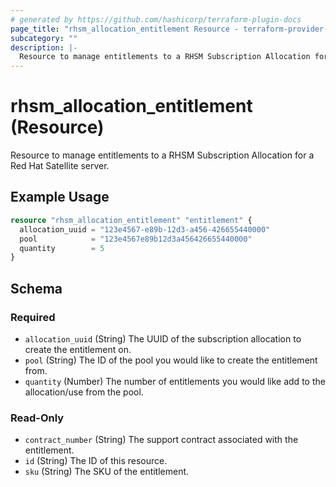 ```yaml
---
# generated by https://github.com/hashicorp/terraform-plugin-docs
page_title: "rhsm_allocation_entitlement Resource - terraform-provider-rhsm"
subcategory: ""
description: |-
  Resource to manage entitlements to a RHSM Subscription Allocation for a Red Hat Satellite server.
---
```


# rhsm_allocation_entitlement (Resource)

Resource to manage entitlements to a RHSM Subscription Allocation for a Red Hat Satellite server.

## Example Usage

```terraform
resource "rhsm_allocation_entitlement" "entitlement" {
  allocation_uuid = "123e4567-e89b-12d3-a456-426655440000"
  pool            = "123e4567e89b12d3a456426655440000"
  quantity        = 5
}
```

<!-- schema generated by tfplugindocs -->
## Schema

### Required

- `allocation_uuid` (String) The UUID of the subscription allocation to create the entitlement on.
- `pool` (String) The ID of the pool you would like to create the entitlement from.
- `quantity` (Number) The number of entitlements you would like add to the allocation/use from the pool.

### Read-Only

- `contract_number` (String) The support contract associated with the entitlement.
- `id` (String) The ID of this resource.
- `sku` (String) The SKU of the entitlement.


